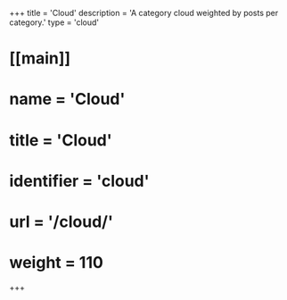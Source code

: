 +++
title = 'Cloud'
description = 'A category cloud weighted by posts per category.'
type = 'cloud'
# [[main]]
# name = 'Cloud'
# title = 'Cloud'
# identifier = 'cloud'
# url = '/cloud/'
# weight = 110
+++